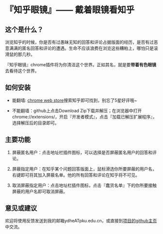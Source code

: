 # 『知乎眼镜』—— 戴着眼镜看知乎

## 这个是什么？

浏览知乎的时候，你是否有过愚昧无知的回答和评论占据版面的经历，是否有过恶意满满的匿名回答和评论的遭遇。生命不应该浪费在浏览这些糟粕上，哪怕只是滚滑鼠的那几秒。

『知乎眼镜』chrome插件将为你清洁这个世界。正如其名，就是要**带着有色眼镜**去看待这个世界。

## 如何安装

- 能翻墙: [chrome web store](https://chrome.google.com/webstore/category/extensions)搜索知乎即可找到，别忘了5星好评哦~

- 不能翻墙：github上点击Download Zip下载并解压；在浏览器中打开chrome://extensions/，开启『开发者模式』，点击『加载已解压扩展程序』，选择解压后的目录即可。

## 主要功能

1. 屏蔽匿名用户：点击地址栏插件图标，可以选择是否屏蔽匿名用户的回答和评论。

2. 屏蔽指定用户：在知乎某个问题回答版面上，鼠标滑选你所要屏蔽的用户名，右键即可将其加入屏蔽名单。他的所有回答和评论在知乎将不可见。

3. 取消屏蔽指定用户：点击地址栏插件图标，点击『蠢货名单』下的你所要接触屏蔽的用户名即可取消屏蔽。

## 意见或建议

欢迎将使用反馈发送到我的邮箱ydheATpku.edu.cn，或直接到[项目的github主页](https://github.com/onGstring/zhihu-glass)中交流。
